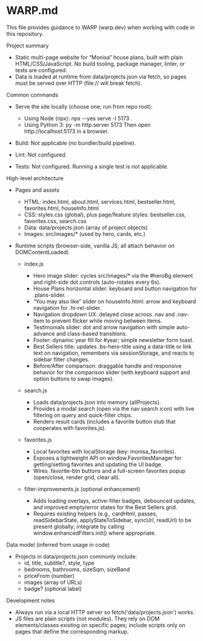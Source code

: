 # WARP.md

This file provides guidance to WARP (warp.dev) when working with code in this repository.

Project summary
- Static multi-page website for “Monisa” house plans, built with plain HTML/CSS/JavaScript. No build tooling, package manager, linter, or tests are configured.
- Data is loaded at runtime from data/projects.json via fetch, so pages must be served over HTTP (file:// will break fetch).

Common commands
- Serve the site locally (choose one; run from repo root):
  - Using Node (npx):
    npx --yes serve -l 5173 .
  - Using Python 3:
    py -m http.server 5173
  Then open http://localhost:5173 in a browser.

- Build: Not applicable (no bundler/build pipeline).
- Lint: Not configured.
- Tests: Not configured. Running a single test is not applicable.

High-level architecture
- Pages and assets
  - HTML: index.html, about.html, services.html, bestseller.html, favorites.html, houseInfo.html
  - CSS: styles.css (global), plus page/feature styles: bestseller.css, favorites.css, search.css
  - Data: data/projects.json (array of project objects)
  - Images: src/images/* (used by hero, cards, etc.)

- Runtime scripts (browser-side, vanilla JS; all attach behavior on DOMContentLoaded)
  - index.js
    - Hero image slider: cycles src/images/* via the #heroBg element and right-side dot controls (auto-rotates every 6s).
    - House Plans horizontal slider: keyboard and button navigation for .plans-slider.
    - “You may also like” slider on houseInfo.html: arrow and keyboard navigation for .hi-rel-slider.
    - Navigation dropdown UX: delayed close across .nav and .nav-item to prevent flicker while moving between items.
    - Testimonials slider: dot and arrow navigation with simple auto-advance and class-based transitions.
    - Footer: dynamic year fill for #year; simple newsletter form toast.
    - Best Sellers title: updates .bs-hero-title using a data-title or link text on navigation, remembers via sessionStorage, and reacts to sidebar filter changes.
    - Before/After comparison: draggable handle and responsive behavior for the comparison slider (with keyboard support and option buttons to swap images).

  - search.js
    - Loads data/projects.json into memory (allProjects).
    - Provides a modal search (open via the nav search icon) with live filtering on query and quick-filter chips.
    - Renders result cards (includes a favorite button stub that cooperates with favorites.js).

  - favorites.js
    - Local favorites with localStorage (key: monisa_favorites).
    - Exposes a lightweight API on window.FavoritesManager for getting/setting favorites and updating the UI badge.
    - Wires .favorite-btn buttons and a full-screen favorites popup (open/close, render grid, clear all).

  - filter-improvements.js (optional enhancement)
    - Adds loading overlays, active-filter badges, debounced updates, and improved empty/error states for the Best Sellers grid.
    - Requires existing helpers (e.g., cardHtml, passes, readSidebarState, applyStateToSidebar, syncUrl, readUrl) to be present globally; integrate by calling window.enhancedFilters.init() where appropriate.

Data model (inferred from usage in code)
- Projects in data/projects.json commonly include:
  - id, title, subtitle?, style, type
  - bedrooms, bathrooms, sizeSqm, sizeBand
  - priceFrom (number)
  - images (array of URLs)
  - badge? (optional label)

Development notes
- Always run via a local HTTP server so fetch('data/projects.json') works.
- JS files are plain scripts (not modules). They rely on DOM elements/classes existing on specific pages; include scripts only on pages that define the corresponding markup.
